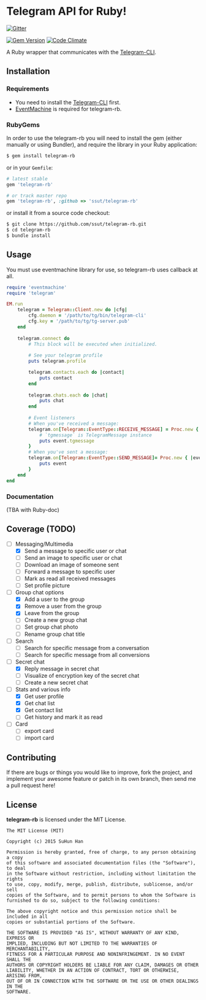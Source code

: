 # Telegram API for Ruby!

[![Gitter](https://badges.gitter.im/Join%20Chat.svg)](https://gitter.im/ssut/telegram-rb?utm_source=badge&utm_medium=badge&utm_campaign=pr-badge)

[![Gem Version](https://badge.fury.io/rb/telegram-rb.svg)](http://badge.fury.io/rb/telegram-rb)
[![Code Climate](https://codeclimate.com/github/ssut/telegram-rb/badges/gpa.svg)](https://codeclimate.com/github/ssut/telegram-rb)

A Ruby wrapper that communicates with the [Telegram-CLI](https://github.com/vysheng/tg).

## Installation

### Requirements

* You need to install the [Telegram-CLI](https://github.com/vysheng/tg) first.
* [EventMachine](https://github.com/eventmachine/eventmachine) is required for telegram-rb.

### RubyGems

In order to use the telegram-rb you will need to install the gem (either manually or using Bundler), and require the library in your Ruby application:

```bash
$ gem install telegram-rb
```

or in your `Gemfile`: 

```ruby
# latest stable
gem 'telegram-rb'

# or track master repo
gem 'telegram-rb', :github => 'ssut/telegram-rb'
```

or install it from a source code checkout:

```bash
$ git clone https://github.com/ssut/telegram-rb.git
$ cd telegram-rb
$ bundle install
```

## Usage

You must use eventmachine library for use, so telegram-rb uses callback at all.

```ruby
require 'eventmachine'
require 'telegram'

EM.run
    telegram = Telegram::Client.new do |cfg|
        cfg.daemon = '/path/to/tg/bin/telegram-cli'
        cfg.key = '/path/to/tg/tg-server.pub'
    end
    
    telegram.connect do
        # This block will be executed when initialized.
        
        # See your telegram profile
        puts telegram.profile

        telegram.contacts.each do |contact|
            puts contact
        end
        
        telegram.chats.each do |chat|
            puts chat
        end
        
        # Event listeners
        # When you've received a message:
        telegram.on[Telegram::EventType::RECEIVE_MESSAGE] = Proc.new { |event|
            # `tgmessage` is TelegramMessage instance
            puts event.tgmessage
        }
        # When you've sent a message:
        telegram.on[Telegram::EventType::SEND_MESSAGE]= Proc.new { |event|
            puts event
        }
    end
end

```

### Documentation

(TBA with Ruby-doc)

## Coverage (TODO)

- [ ] Messaging/Multimedia
    - [x] Send a message to specific user or chat 
    - [ ] Send an image to specific user or chat
    - [ ] Download an image of someone sent
    - [ ] Forward a message to specific user
    - [ ] Mark as read all received messages
    - [ ] Set profile picture
- [ ] Group chat options
    - [x] Add a user to the group
    - [x] Remove a user from the group
    - [x] Leave from the group
    - [ ] Create a new group chat
    - [ ] Set group chat photo
    - [ ] Rename group chat title
- [ ] Search
    - [ ] Search for specific message from a conversation
    - [ ] Search for specific message from all conversions
- [ ] Secret chat
    - [x] Reply message in secret chat
    - [ ] Visualize of encryption key of the secret chat
    - [ ] Create a new secret chat
- [ ] Stats and various info
    - [x] Get user profile
    - [x] Get chat list
    - [x] Get contact list
    - [ ] Get history and mark it as read
- [ ] Card
    - [ ] export card
    - [ ] import card

## Contributing

If there are bugs or things you would like to improve, fork the project, and implement your awesome feature or patch in its own branch, then send me a pull request here!

## License

**telegram-rb** is licensed under the MIT License.

```
The MIT License (MIT)

Copyright (c) 2015 SuHun Han

Permission is hereby granted, free of charge, to any person obtaining a copy
of this software and associated documentation files (the "Software"), to deal
in the Software without restriction, including without limitation the rights
to use, copy, modify, merge, publish, distribute, sublicense, and/or sell
copies of the Software, and to permit persons to whom the Software is
furnished to do so, subject to the following conditions:

The above copyright notice and this permission notice shall be included in all
copies or substantial portions of the Software.

THE SOFTWARE IS PROVIDED "AS IS", WITHOUT WARRANTY OF ANY KIND, EXPRESS OR
IMPLIED, INCLUDING BUT NOT LIMITED TO THE WARRANTIES OF MERCHANTABILITY,
FITNESS FOR A PARTICULAR PURPOSE AND NONINFRINGEMENT. IN NO EVENT SHALL THE
AUTHORS OR COPYRIGHT HOLDERS BE LIABLE FOR ANY CLAIM, DAMAGES OR OTHER
LIABILITY, WHETHER IN AN ACTION OF CONTRACT, TORT OR OTHERWISE, ARISING FROM,
OUT OF OR IN CONNECTION WITH THE SOFTWARE OR THE USE OR OTHER DEALINGS IN THE
SOFTWARE.
```